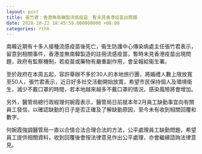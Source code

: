 ```yaml
---
layout: post
title: 張竹君：香港無南韓製流感疫苗　暫未見香港疫苗出問題
date: 2020-10-22 18:45:59.000000000 +08:00
categories: rthk
---
```


南韓近期有十多人接種流感疫苗後死亡，衞生防護中心傳染病處主任張竹君表示，留意到相關事件，香港並無南韓製造的註冊流感疫苗，暫時未見香港疫苗出現問題，政府有監察機制，若疫苗或藥物有嚴重副作用，會呈報給衞生署。

至於政府在本周五起，容許舉辦不多於30人的本地旅行團，將婚禮人數上限放寬至50人，張竹君表示，近日好多社交活動開始放寬，希望市民保持個人及環境衞生，減少不戴口罩的時間，若本地越來越多不戴口罩的情況，感染風險將會增加。

另外，醫管局總行政經理何婉霞表示，醫管局日前就本年2月員工缺勤事宜向有關員工發信，以確認缺勤的日子是否正確及了解缺勤原因，至今未有收到相關回覆和數字。

何婉霞強調醫管局一直以合情合法合理合法的方法，公平處理員工缺勤問題，希望員工提供相關資料，收到回覆後會按法律意見作出公平處理，亦會繼續諮詢法律意見。
